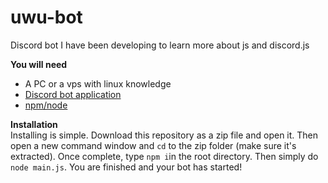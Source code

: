 # uwu-bot
Discord bot I have been developing to learn more about js and discord.js

**You will need**
- A PC or a vps with linux knowledge
- [Discord bot application](https://discordjs.guide/preparations/setting-up-a-bot-application.html)
- [npm/node](https://nodejs.org/en/)

**Installation**\
Installing is simple. Download this repository as a zip file and open it. Then open a new command window and `cd` to the zip folder (make sure it's extracted).
Once complete, type `npm i`in the root directory. Then simply do `node main.js`. You are finished and your bot has started!
